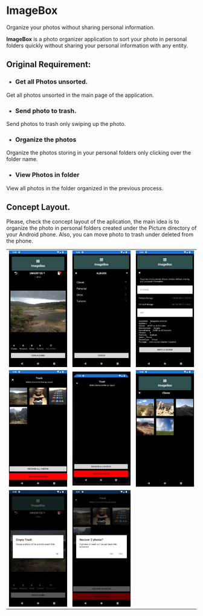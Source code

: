 # ImageBox
Organize your photos without sharing personal information.

**ImageBox** is a photo organizer application to sort your photo in personal folders quickly without sharing your personal information with any entity. 

## Original Requirement: 

* ### Get all Photos unsorted.
Get all photos unsorted in the main page of the application.
* ### Send photo to trash.
Send photos to trash only swiping up the photo.
* ### Organize the photos
Organize the photos storing in your personal folders only clicking over the folder name.
* ### View Photos in folder
View all photos in the folder organized in the previous process.

## Concept Layout.
Please, check the concept layout of the aplication, the main idea is to organize the photo in personal folders created under the Picture directory of your Android phone. Also, you can move photo to trash under deleted from the phone.
<table>
  <tr>
    <td>
      <img src="./ImageBox/ImageBox/Design/MainPage.png" width="200">
    </td>
    <td>
      <img src="./ImageBox/ImageBox/Design/Albumns.png" width="200">
      </td>
      <td>
        <img src="./ImageBox/ImageBox/Design/Settings.png" width="200">
      </td>
  </tr>
    <tr>
    <td>
      <img src="./ImageBox/ImageBox/Design/Trash.png" width="200">
    </td>
    <td>
      <img src="./ImageBox/ImageBox/Design/Trash-2.png" width="200">
      </td>
    <td>
      <img src="./ImageBox/ImageBox/Design/Folder.png" width="200">
      </td>
  </tr>
  <tr>
    <td>
      <img src="./ImageBox/ImageBox/Design/MainPage-2.png" width="200">
    </td>
    <td>
      <img src="./ImageBox/ImageBox/Design/Trash-3.png" width="200">
    </td>
    <td></td>
    </tr>
  </table>
